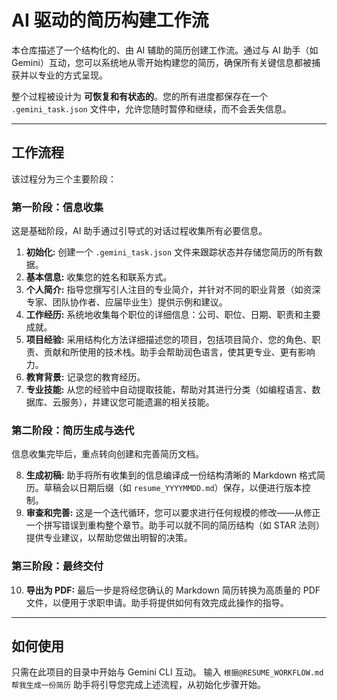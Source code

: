 # AI 驱动的简历构建工作流

本仓库描述了一个结构化的、由 AI 辅助的简历创建工作流。通过与 AI 助手（如 Gemini）互动，您可以系统地从零开始构建您的简历，确保所有关键信息都被捕获并以专业的方式呈现。

整个过程被设计为 **可恢复和有状态的**。您的所有进度都保存在一个 `.gemini_task.json` 文件中，允许您随时暂停和继续，而不会丢失信息。

---

## 工作流程

该过程分为三个主要阶段：

### 第一阶段：信息收集

这是基础阶段，AI 助手通过引导式的对话过程收集所有必要信息。

1.  **初始化:** 创建一个 `.gemini_task.json` 文件来跟踪状态并存储您简历的所有数据。
2.  **基本信息:** 收集您的姓名和联系方式。
3.  **个人简介:** 指导您撰写引人注目的专业简介，并针对不同的职业背景（如资深专家、团队协作者、应届毕业生）提供示例和建议。
4.  **工作经历:** 系统地收集每个职位的详细信息：公司、职位、日期、职责和主要成就。
5.  **项目经验:** 采用结构化方法详细描述您的项目，包括项目简介、您的角色、职责、贡献和所使用的技术栈。助手会帮助润色语言，使其更专业、更有影响力。
6.  **教育背景:** 记录您的教育经历。
7.  **专业技能:** 从您的经验中自动提取技能，帮助对其进行分类（如编程语言、数据库、云服务），并建议您可能遗漏的相关技能。

### 第二阶段：简历生成与迭代

信息收集完毕后，重点转向创建和完善简历文档。

8.  **生成初稿:** 助手将所有收集到的信息编译成一份结构清晰的 Markdown 格式简历。草稿会以日期后缀（如 `resume_YYYYMMDD.md`）保存，以便进行版本控制。
9.  **审查和完善:** 这是一个迭代循环，您可以要求进行任何规模的修改——从修正一个拼写错误到重构整个章节。助手可以就不同的简历结构（如 STAR 法则）提供专业建议，以帮助您做出明智的决策。

### 第三阶段：最终交付

10. **导出为 PDF:** 最后一步是将经您确认的 Markdown 简历转换为高质量的 PDF 文件，以便用于求职申请。助手将提供如何有效完成此操作的指导。

---

## 如何使用

只需在此项目的目录中开始与 Gemini CLI 互动。
输入
`根据@RESUME_WORKFLOW.md帮我生成一份简历`
助手将引导您完成上述流程，从初始化步骤开始。
